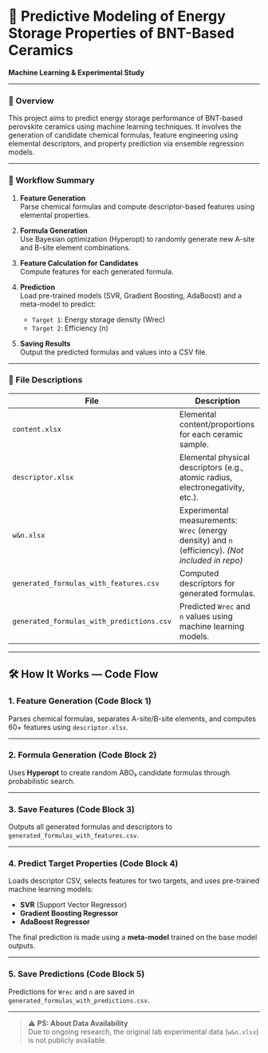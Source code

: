 # 🔋 Predictive Modeling of Energy Storage Properties of BNT-Based Ceramics

**Machine Learning & Experimental Study**

---

### 🧪 Overview

This project aims to predict energy storage performance of BNT-based perovskite ceramics using machine learning techniques. It involves the generation of candidate chemical formulas, feature engineering using elemental descriptors, and property prediction via ensemble regression models.

---

### 🔁 Workflow Summary

1. **Feature Generation**  
   Parse chemical formulas and compute descriptor-based features using elemental properties.

2. **Formula Generation**  
   Use Bayesian optimization (Hyperopt) to randomly generate new A-site and B-site element combinations.

3. **Feature Calculation for Candidates**  
   Compute features for each generated formula.

4. **Prediction**  
   Load pre-trained models (SVR, Gradient Boosting, AdaBoost) and a meta-model to predict:
   - `Target 1`: Energy storage density (Wrec)  
   - `Target 2`: Efficiency (n)

5. **Saving Results**  
   Output the predicted formulas and values into a CSV file.

---

### 📁 File Descriptions

| File | Description |
|------|-------------|
| `content.xlsx` | Elemental content/proportions for each ceramic sample. |
| `descriptor.xlsx` | Elemental physical descriptors (e.g., atomic radius, electronegativity, etc.). |
| `w&n.xlsx` | Experimental measurements: `Wrec` (energy density) and `n` (efficiency). *(Not included in repo)* |
| `generated_formulas_with_features.csv` | Computed descriptors for generated formulas. |
| `generated_formulas_with_predictions.csv` | Predicted `Wrec` and `n` values using machine learning models. |

---

## 🛠️ How It Works — Code Flow

### 1. Feature Generation (Code Block 1)
Parses chemical formulas, separates A-site/B-site elements, and computes 60+ features using `descriptor.xlsx`.

---

### 2. Formula Generation (Code Block 2)
Uses **Hyperopt** to create random ABO₃ candidate formulas through probabilistic search.

---

### 3. Save Features (Code Block 3)
Outputs all generated formulas and descriptors to `generated_formulas_with_features.csv`.

---

### 4. Predict Target Properties (Code Block 4)
Loads descriptor CSV, selects features for two targets, and uses pre-trained machine learning models:

- **SVR** (Support Vector Regressor)  
- **Gradient Boosting Regressor**  
- **AdaBoost Regressor**  

The final prediction is made using a **meta-model** trained on the base model outputs.

---

### 5. Save Predictions (Code Block 5)
Predictions for `Wrec` and `n` are saved in `generated_formulas_with_predictions.csv`.

---

> ⚠️ **PS: About Data Availability**  
> Due to ongoing research, the original lab experimental data (`w&n.xlsx`) is not publicly available.  




